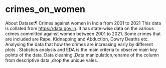 # crimes_on_women
About Dataset¶
Crimes against women in India from 2001 to 2021
This data is collated from https://data.gov.in. It has state-wise data on the various crimes committed against women between 2001 to 2021. Some crimes that are included are Rape, Kidnapping and Abduction, Dowry Deaths etc.
Analysing the data that how the crimes are increasing early by different plots .
Statistics analysis and EDA is the main criteria to observe main key points of the data.
Data cleaning ,Data manipulation,rename of the column from descriptive data ,drop the unique vales.
